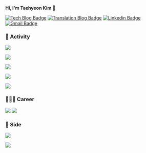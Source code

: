 
<!--![header](https://capsule-render.vercel.app/api?type=rounded&height=200&color=gradient&text=Welcome%20to%20my%20Github!&textBg=false&fontColor=ffffff&fontAlign=50&animation=twinkling) -->

**Hi, I'm Taehyeon Kim 👋**

[![Tech Blog Badge](http://img.shields.io/badge/-Tech%20blog-black?style=flat-square&logo=bloglovin&link=https://ironist-tapkim.tistory.com/)](https://ironist-tapkim.tistory.com/)
[![Translation Blog Badge](http://img.shields.io/badge/-Translation%20blog-green?style=flat-square&logo=bloglovin&link=https://velog.io/@tap_kim)](https://velog.io/@tap_kim)
[![Linkedin Badge](https://img.shields.io/badge/-LinkedIn-blue?style=flat-square&logo=Linkedin&logoColor=white&link=https://www.linkedin.com/in/taehyeon-kim-44432bb6/)](https://www.linkedin.com/in/taehyeon-kim-44432bb6/)	
[![Gmail Badge](https://img.shields.io/badge/Gmail-d14836?style=flat-square&logo=Gmail&logoColor=white&link=mailto:rlaxogus0517@gmail.com)](mailto:rlaxogus0517@gmail.com)

### 👀 Activity

<a href="https://github.com/Korean-FE-Article"><img src='https://img.shields.io/badge/2024.02 ~ ing - FE Article 번역 활동 모임-48BF53'/></a>

<a href="https://github.com/FrontendStudySeoul"><img src='https://img.shields.io/badge/2023.11 ~ ing - 서울 프론트엔드 스터디-FF9900'/></a>

<a href="https://zzsza.notion.site/ac5b18a482fb4df497d4e8257ad4d516"><img src='https://img.shields.io/badge/2023.11 ~ ing -✍ 글또 9/10기-CC9966'/></a>

<a href="https://danielkim88.notion.site/GDG-Incheon-Songdo-3d00a1dbf75949cdaf8ce12665c75750"><img src='https://img.shields.io/badge/2023.07 ~ 2023.12 - GDG 오픈소스 스터디-99CCFF'/></a>

<a href="https://toss.tech/article/frontend-diving-club"><img src='https://img.shields.io/badge/2023.11 ~ 2023.11 - 프론트엔드 다이빙 클럽-164863'/></a>

### 👨🏻‍💻 Career

<img src='https://img.shields.io/badge/2022.04 ~ ing -이스트소프트-0000FF'/>  
<img src='https://img.shields.io/badge/2018.05 ~ 2022.04.04 - 더존비즈온-0099FF'/>  

### 👨 Side

<a href="https://github.com/ZIPJUNG"><img src='https://img.shields.io/badge/2022.12 ~ 2023.12 -🎯 사내 스터디 ZIPZUG-CC0066'/></a>

<a href="https://github.com/NAMSAN-MT"><img src='https://img.shields.io/badge/2023.06 ~ 2023.09 -⛰️ Namsan-0000CC'/></a>

